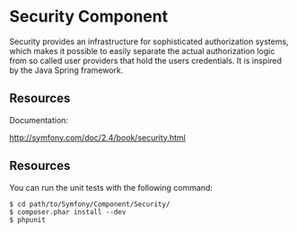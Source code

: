 Security Component
==================

Security provides an infrastructure for sophisticated authorization systems,
which makes it possible to easily separate the actual authorization logic from
so called user providers that hold the users credentials. It is inspired by
the Java Spring framework.

Resources
---------

Documentation:

http://symfony.com/doc/2.4/book/security.html

Resources
---------

You can run the unit tests with the following command:

    $ cd path/to/Symfony/Component/Security/
    $ composer.phar install --dev
    $ phpunit
